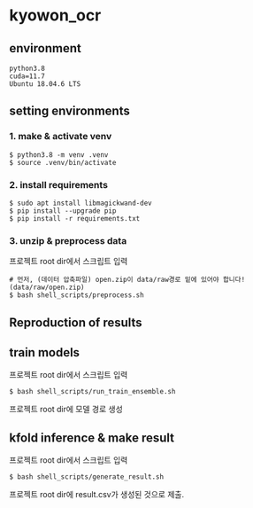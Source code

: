 # kyowon_ocr

## environment
```
python3.8
cuda=11.7
Ubuntu 18.04.6 LTS
```
## setting environments
### 1. make & activate venv
```
$ python3.8 -m venv .venv
$ source .venv/bin/activate
```
### 2. install requirements
```
$ sudo apt install libmagickwand-dev
$ pip install --upgrade pip
$ pip install -r requirements.txt
```
### 3. unzip & preprocess data
프로젝트 root dir에서 스크립트 입력
```
# 먼저, (데이터 압축파일) open.zip이 data/raw경로 밑에 있어야 합니다!(data/raw/open.zip)
$ bash shell_scripts/preprocess.sh
```

## Reproduction of results
## train models
프로젝트 root dir에서 스크립트 입력
```
$ bash shell_scripts/run_train_ensemble.sh
```
프로젝트 root dir에 모델 경로 생성

## kfold inference & make result
프로젝트 root dir에서 스크립트 입력
```
$ bash shell_scripts/generate_result.sh
```
프로젝트 root dir에 result.csv가 생성된 것으로 제출.

